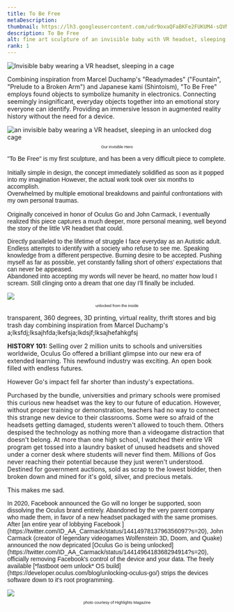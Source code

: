 ```yaml
---
title: To Be Free
metaDescription: 
thumbnail: https://lh3.googleusercontent.com/udr9oxaQFaBKFe2FUKUM4-sQVM0Pdocasoe8cy6ym93ne99YRopfTrZFLUNFCmttAHYPmjfsyzoXRGlP5TuR6sJDY0XRRdynQmBhrs4nnX1spvQ9QY3evfqWVvSLRQs9j6gW8S5MTQ=w2400
description: To Be Free
alt: fine art sculpture of an invisible baby with VR headset, sleeping in a baby carrier, captured in a dog cage. The door is open and unlocked.
rank: 1
---
```



<div class="row">
  <div class="col-md-3">
  </div>
  <div class="col-md-6">
     <img src="https://lh3.googleusercontent.com/2hB1Cs7NcB0WjhCCdVJn2acBo7AFj1C54cJtNj8iHf9vDOAkLYnkj4t6ioj4eXNFt_o66GP2vy6phEoU9pU0a1CsA18K6MdEaCdgFb2e4bs-hEywOZoWnKIMThqiIVjPLljoUrZ-sA=w2400" alt="Invisible baby wearing a VR headset, sleeping in a cage"></img>
    </a>
  </div>

Combining inspiration from Marcel Duchamp's "Readymades" ("Fountain", "Prelude to a Broken Arm") and Japanese kami (Shintoism), "To Be Free" employs found objects to symbolize humanity in electronics. Connecting seemingly insignificant, everyday objects together into an emotional story everyone can identify.
Providing an immersive lesson in augmented reality history without the need for a device.

<div class="row">
  <div class="col-md-3">
     <img src="https://lh3.googleusercontent.com/rJEDL8wFfO31jqUSMHh00J5X71cb6vjd-lCj0ylCIWm2Qnmd_2FfUcnPKRLDIdapGVQZvudNUAENlP6jwWrsCMSilJUBk27OI_mpIoYqDU-4YkZ4Q7_UqOBYvk5Qu0u81jbxVhHc_A=w2400" alt="an invisible baby wearing a VR headset, sleeping in an unlocked dog cage"></img>
    </a>
    <p style="font-family: arial; font-size: .65em; text-align: center">Our Invisible Hero</p>
  </div>
  <div class="col-md-5">
    <p style="font-family:arial">"To Be Free" is my first sculpture, and has been a very difficult piece to complete.<br/><br/>Initially simple in design, the concept immediately solidified as soon as it popped into my imagination However, the actual work took over six months to accomplish.<br/>Overwhelmed by multiple emotional breakdowns and painful confrontations with my own personal traumas.<br/><br/>Originally conceived in honor of Oculus Go and John Carmack, I eventually realized this piece captures a much deeper, more personal meaning, well beyond the story of the little VR headset that could.<br/></p>
  </div>
</div>

<div class="row">
<div class="col-md-3">
</div>
  <div class="col-md-5">
    <p style="font-family:arial">Directly paralleled to the lifetime of struggle I face everyday as an Autistic adult.<br/>Endless attempts to identify with a society who refuse to see me. Speaking knowledge from a different perspective. Burning desire to be accepted. Pushing myself as far as possible, yet constantly falling short of others' expectations that can never be appeased.<br/>Abandoned into accepting my words will never be heard, no matter how loud I scream. Still clinging onto a dream that one day I'll finally be included.</p>
  </div>
  <div class="col-md-3">
    <a href="https://www.highlights.com/">
     <img src="https://lh3.googleusercontent.com/IYvjLRCr7aZAROvliTErcV7eB48hVe_9jIf5nDpfgoV9FqjQfu6D7RIny1W3OdfkaqJp6KZwl4d5IZ-LI_wrMFXQqjzDT3FZ2W0cCJMw87VtCY8tDkreKOkv04T77QuTzw0xlCwvpw=w2400"></img>
    </a>
    <p style="font-family: arial; font-size: .65em; text-align: center">unlocked from the inside</p>
  </div>
</div>

transparent, 360 degrees, 3D printing, virtual reality, thrift stores and big trash day
combining inspiration from Marcel Duchamp's a;lksfdj;lksajhfda;lkefsja;lkdsjf;lksajhefahkgfsj

**HISTORY 101:** Selling over 2 million units to schools and universities worldwide, Oculus Go offered a brilliant glimpse into our new era of extended learning. This newfound industry was exciting. An open book filled with endless futures. 

However Go's impact fell far shorter than industy's expectations.

Purchased by the bundle, universities and primary schools were promised this curious new headset was the key to our future of education. However, without proper training or demonstration, teachers had no way to connect this strange new device to their classrooms. Some were so afraid of the headsets getting damaged, students weren't allowed to touch them. Others despised the technology as nothing more than a videogame distraction that doesn't belong.
At more than one high school, I watched their entire VR program get tossed into a laundry basket of unused headsets and shoved under a corner desk where students will never find them. Millions of Gos never reaching their potential because they just weren't understood. Destined for government auctions, sold as scrap to the lowest bidder, then broken down and mined for it's gold, silver, and precious metals.

This makes me sad.



<div class="row">
  <div class="col-md-6">
    <p style="font-family:arial">In 2020, Facebook announced the Go will no longer be supported, soon dissolving the Oculus brand entirely. Abandoned by the very parent company who made them, in favor of a new headset packaged with the same promises. After [an entire year of lobbying Facebook ](https://twitter.com/ID_AA_Carmack/status/1441497813796356097?s=20), John Carmack (creator of legendary videogames Wolfenstein 3D, Doom, and Quake) announced the now depricated [Oculus Go is being unlocked](https://twitter.com/ID_AA_Carmack/status/1441496418368294914?s=20), officially removing Facebook's control of the device and your data. The freely available [*fastboot oem unlock* OS build](https://developer.oculus.com/blog/unlocking-oculus-go/) strips the devices software down to it's root programming.</p>
  </div>
  <div class="col-md-3">
    <a href="https://www.highlights.com/">
     <img src="https://lh3.googleusercontent.com/IYvjLRCr7aZAROvliTErcV7eB48hVe_9jIf5nDpfgoV9FqjQfu6D7RIny1W3OdfkaqJp6KZwl4d5IZ-LI_wrMFXQqjzDT3FZ2W0cCJMw87VtCY8tDkreKOkv04T77QuTzw0xlCwvpw=w2400"></img>
    </a>
    <p style="font-family: arial; font-size: .65em; text-align: center">photo courtesy of Highlights Magazine</p>
  </div>
</div>